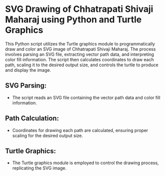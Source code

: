 # SVG Drawing of Chhatrapati Shivaji Maharaj using Python and Turtle Graphics

This Python script utilizes the Turtle graphics module to programmatically draw and color an SVG image of Chhatrapati Shivaji Maharaj. The process involves parsing an SVG file, extracting vector path data, and interpreting color fill information. The script then calculates coordinates to draw each path, scaling it to the desired output size, and controls the turtle to produce and display the image.

## SVG Parsing:
- The script reads an SVG file containing the vector path data and color fill information.

## Path Calculation:
- Coordinates for drawing each path are calculated, ensuring proper scaling for the desired output size.

## Turtle Graphics:
- The Turtle graphics module is employed to control the drawing process, replicating the SVG image.
